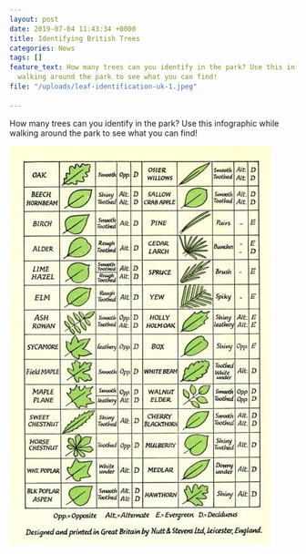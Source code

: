 ```yaml
---
layout: post
date: 2019-07-04 11:43:34 +0000
title: Identifying British Trees
categories: News
tags: []
feature_text: How many trees can you identify in the park? Use this infographic while
  walking around the park to see what you can find!
file: "/uploads/leaf-identification-uk-1.jpeg"

---
```

How many trees can you identify in the park? Use this infographic while walking around the park to see what you can find!

![](/uploads/leaf-identification-uk.jpeg)